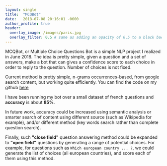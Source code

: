 ```yaml
---
layout: single
title:  "MCQBot"
date:   2018-07-08 20:16:01 -0600
author_profile: true
header:
  overlay_image: /images/paris.jpg
  overlay_filter: 0.5 # same as adding an opacity of 0.5 to a black background
---
```



MCQBot, or Multiple Choice Questions Bot is a simple NLP project I realized in June 2018. The idea is pretty simple, given a question and a set of answers, make a bot that can gives a confidence score to each choice in order to reply to the question. Number of choices is not fixed.

Current method is pretty simple, n-grams occurrences-based, from google search content, but working quite efficiently. You can find the code on my github [here](https://github.com/RafaelCartenet/MCQbot)

I have been running my bot over a small dataset of french questions and **accuracy** is about **85%**.

In future work, accuracy could be increased using semantic analysis or smarter search of content using different source (such as Wikipedia for example), and/or different method (key words search rather than complete question search).

Finally, such **"close field"** question answering method could be expanded to **"open field"** questions by generating a range of potential choices.
For example, for questions such as `Which european country ... ?`, we could generate the list of choices (all european countries), and score each of them using this method.
